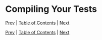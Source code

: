 # Compiling Your Tests

[Prev](cuda-support.md)
|
[Table of Contents](README.md)
|
[Next](test-executable.md)




[Prev](cuda-support.md)
|
[Table of Contents](README.md)
|
[Next](test-executable.md)

